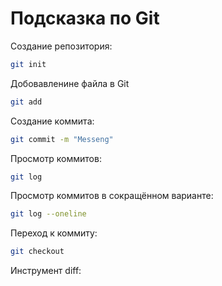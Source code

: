 # Подсказка по Git

Создание репозитория:
```sh
git init
```
Добовавленине файла в Git
```sh
git add
```
Создание коммита:
```sh
git commit -m "Messeng"
```
Просмотр коммитов:
```sh
git log
```
Просмотр коммитов в сокращённом варианте:
```sh
git log --oneline
```
Переход к коммиту:
```sh
git checkout
```

Инструмент diff:

```sh

```
